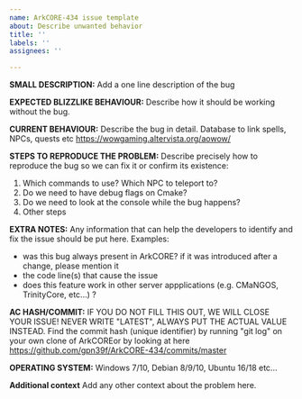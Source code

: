 ```yaml
---
name: ArkCORE-434 issue template
about: Describe unwanted behavior
title: ''
labels: ''
assignees: ''

---
```


**SMALL DESCRIPTION:**
Add a one line description of the bug

**EXPECTED BLIZZLIKE BEHAVIOUR:**
Describe how it should be working without the bug.

**CURRENT BEHAVIOUR:**
Describe the bug in detail. Database to link spells, NPCs, quests etc https://wowgaming.altervista.org/aowow/

**STEPS TO REPRODUCE THE PROBLEM:**
Describe precisely how to reproduce the bug so we can fix it or confirm its existence:
 1. Which commands to use? Which NPC to teleport to?
 2. Do we need to have debug flags on Cmake?
 3. Do we need to look at the console while the bug happens?
 4. Other steps

**EXTRA NOTES:**
Any information that can help the developers to identify and fix the issue should be put here.
Examples:
- was this bug always present in ArkCORE? if it was introduced after a change, please mention it
- the code line(s) that cause the issue
- does this feature work in other server appplications (e.g. CMaNGOS, TrinityCore, etc...) ?

**AC HASH/COMMIT:**
IF YOU DO NOT FILL THIS OUT, WE WILL CLOSE YOUR ISSUE! NEVER WRITE "LATEST", ALWAYS PUT THE ACTUAL VALUE INSTEAD.
Find the commit hash (unique identifier) by running "git log" on your own clone of ArkCOREor by looking at here https://github.com/gpn39f/ArkCORE-434/commits/master

**OPERATING SYSTEM:**
Windows 7/10, Debian 8/9/10, Ubuntu 16/18 etc...

**Additional context**
Add any other context about the problem here.
